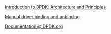 [Introduction to DPDK: Architecture and Principles](https://blog.selectel.com/introduction-dpdk-architecture-principles/)

[Manual driver binding and unbinding](https://lwn.net/Articles/143397/)

[Documentation @ DPDK.org](http://core.dpdk.org/doc/)
